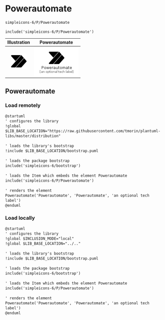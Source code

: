 # Powerautomate


```text
simpleicons-6/P/Powerautomate
```

```text
include('simpleicons-6/P/Powerautomate')
```



| Illustration | Powerautomate |
| :---: | :---: |
| ![illustration for Illustration](../../simpleicons-6/P/Powerautomate.png) | ![illustration for Powerautomate](../../simpleicons-6/P/Powerautomate.Local.png) |




## Powerautomate

### Load remotely
```plantuml
@startuml
' configures the library
!global $LIB_BASE_LOCATION="https://raw.githubusercontent.com/tmorin/plantuml-libs/master/distribution"

' loads the library's bootstrap
!include $LIB_BASE_LOCATION/bootstrap.puml

' loads the package bootstrap
include('simpleicons-6/bootstrap')

' loads the Item which embeds the element Powerautomate
include('simpleicons-6/P/Powerautomate')

' renders the element
Powerautomate('Powerautomate', 'Powerautomate', 'an optional tech label')
@enduml
```

### Load locally
```plantuml
@startuml
' configures the library
!global $INCLUSION_MODE="local"
!global $LIB_BASE_LOCATION="../.."

' loads the library's bootstrap
!include $LIB_BASE_LOCATION/bootstrap.puml

' loads the package bootstrap
include('simpleicons-6/bootstrap')

' loads the Item which embeds the element Powerautomate
include('simpleicons-6/P/Powerautomate')

' renders the element
Powerautomate('Powerautomate', 'Powerautomate', 'an optional tech label')
@enduml
```

